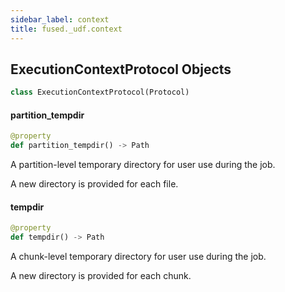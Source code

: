 ```yaml
---
sidebar_label: context
title: fused._udf.context
---
```


## ExecutionContextProtocol Objects

```python
class ExecutionContextProtocol(Protocol)
```

#### partition\_tempdir

```python
@property
def partition_tempdir() -> Path
```

A partition-level temporary directory for user use during the job.

A new directory is provided for each file.

#### tempdir

```python
@property
def tempdir() -> Path
```

A chunk-level temporary directory for user use during the job.

A new directory is provided for each chunk.

